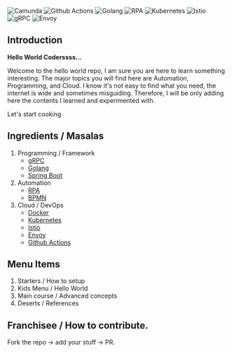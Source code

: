 ![Camunda](https://img.shields.io/badge/Camunda-7.17.0-blue) ![Github Actions](https://img.shields.io/badge/CI%2FCD-Github%20Actions-green) ![Golang](https://img.shields.io/badge/Golang-1.19-blue) ![RPA](https://img.shields.io/badge/RPA-Robocorp-brightgreen) ![Kubernetes](https://img.shields.io/badge/Kubernetes-1.24-blue) ![Istio](https://img.shields.io/badge/Istio-1.16-blue) ![gRPC](https://img.shields.io/badge/gRPC-RPC-red) ![Envoy](https://img.shields.io/badge/Envoy-1.24-orange)

## Introduction

**Hello World Coderssss...**

Welcome to the hello world repo, I am sure you are here to learn something interesting. The major topics you will find here are Automation, Programming, and Cloud. 
I know it's not easy to find what you need, the internet is wide and sometimes misguiding. Therefore, I will be only adding here the contents I learned and experimented with.

Let's start cooking

## Ingredients / Masalas

1. Programming / Framework
   - [gRPC](./gRPC)
   - [Golang](./Golang)
   - [Spring Boot](./spring-boot)
2. Automation
   - [RPA](./RPA)
   - [BPMN](./BPMN)
3. Cloud / DevOps
   - [Docker](./Docker)
   - [Kubernetes](./Kubernetes)
   - [Istio](./Istio)
   - [Envoy](./Envoy)
   - [Github Actions](./Github_Actions)

## Menu Items

1. Starters / How to setup
2. Kids Menu / Hello World
3. Main course / Advanced concepts
4. Deserts / References

## Franchisee / How to contribute.

Fork the repo -> add your stuff -> PR.
